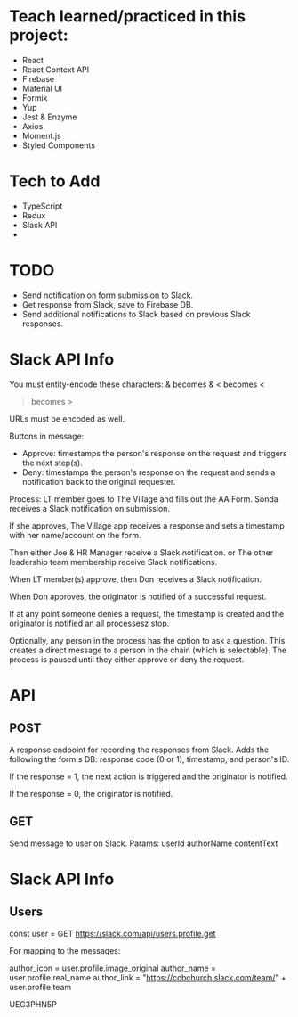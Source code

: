 # Teach learned/practiced in this project:
* React
* React Context API
* Firebase
* Material UI
* Formik
* Yup
* Jest & Enzyme
* Axios
* Moment.js
* Styled Components

# Tech to Add
* TypeScript
* Redux
* Slack API
* 


# TODO
* Send notification on form submission to Slack.
* Get response from Slack, save to Firebase DB.
* Send additional notifications to Slack based on previous Slack responses.



# Slack API Info
You must entity-encode these characters:
& becomes &amp;
< becomes &lt;
> becomes &gt;

URLs must be encoded as well. 



Buttons in message:
* Approve: timestamps the person's response on the request and triggers the next step(s).
* Deny: timestamps the person's response on the request and sends a notification back to the original requester.



Process:
LT member goes to The Village and fills out the AA Form.
Sonda receives a Slack notification on submission.

If she approves, The Village app receives a response and sets a timestamp with her name/account on the form.

Then either Joe & HR Manager receive a Slack notification.
or
The other leadership team membership receive Slack notifications.

When LT member(s) approve, then Don receives a Slack notification.

When Don approves, the originator is notified of a successful request.

If at any point someone denies a request, the timestamp is created and the originator is notified an all processesz stop.

Optionally, any person in the process has the option to ask a question. This creates a direct message to a person in the chain (which is selectable). The process is paused until they either approve or deny the request.


# API
## POST
A response endpoint for recording the responses from Slack. Adds the following the form's DB: response code (0 or 1), timestamp, and person's ID.

If the response = 1, the next action is triggered and the originator is notified.

If the response = 0, the originator is notified.

## GET

Send message to user on Slack.
  Params:
    userId
    authorName
    contentText





# Slack API Info

## Users

const user = GET https://slack.com/api/users.profile.get

For mapping to the messages:

author_icon = user.profile.image_original
author_name = user.profile.real_name
author_link = "https://ccbchurch.slack.com/team/" + user.profile.team

UEG3PHN5P